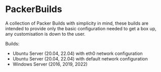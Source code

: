 # PackerBuilds
A collection of Packer Builds with simplicity in mind, these builds are intended to provide only the basic configuration needed to get a box up, any customisation is down to the user.

Builds:
- Ubuntu Server (20.04, 22.04) with eth0 network configuration
- Ubuntu Server (20.04, 22.04) with default network configuration
- Windows Server (2016, 2019, 2022)
